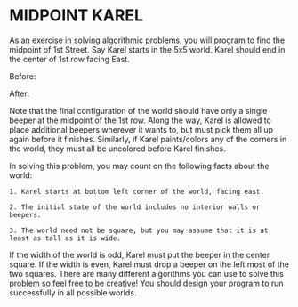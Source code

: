 # MIDPOINT KAREL

As an exercise in solving algorithmic problems, you will program to find the midpoint of 1st Street. Say Karel starts in the 5x5 world. Karel should end in the center of 1st row facing East.

Before:


After:


Note that the final configuration of the world should have only a single beeper at the midpoint of the 1st row. Along the way, Karel is allowed to place additional beepers wherever it wants to, but must pick them all up again before it finishes. Similarly, if Karel paints/colors any of the corners in the world, they must all be uncolored before Karel finishes.

In solving this problem, you may count on the following facts about the world:

    1. Karel starts at bottom left corner of the world, facing east.

    2. The initial state of the world includes no interior walls or beepers.

    3. The world need not be square, but you may assume that it is at least as tall as it is wide.

If the width of the world is odd, Karel must put the beeper in the center square. If the width is even, Karel must drop a beeper on the left most of the two squares.
There are many different algorithms you can use to solve this problem so feel free to be creative!
You should design your program to run successfully in all possible worlds.